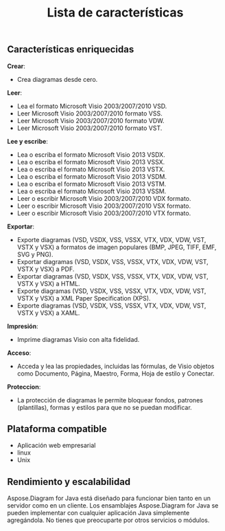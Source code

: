﻿---
title: Lista de características
type: docs
weight: 30
url: /es/java/feature-list/
keywords: Visio Diagram Java API
description: Visio Diagram Java API la lista de funciones incluye crear, leer, escribir, exportar, imprimir y acceder Microsoft Visio 2003, 2007, 2010, 2013, VSD, VSSM, 41,3ST V403 formatos
---
## **Características enriquecidas**
**Crear**:

- Crea diagramas desde cero.

**Leer**:

- Lea el formato Microsoft Visio 2003/2007/2010 VSD.
- Leer Microsoft Visio 2003/2007/2010 formato VSS.
- Leer Microsoft Visio 2003/2007/2010 formato VDW.
- Leer Microsoft Visio 2003/2007/2010 formato VST.

**Lee y escribe**:

- Lea o escriba el formato Microsoft Visio 2013 VSDX.
- Lea o escriba el formato Microsoft Visio 2013 VSSX.
- Lea o escriba el formato Microsoft Visio 2013 VSTX.
- Lea o escriba el formato Microsoft Visio 2013 VSDM.
- Lea o escriba el formato Microsoft Visio 2013 VSTM.
- Lea o escriba el formato Microsoft Visio 2013 VSSM.
- Leer o escribir Microsoft Visio 2003/2007/2010 VDX formato.
- Leer o escribir Microsoft Visio 2003/2007/2010 VSX formato.
- Leer o escribir Microsoft Visio 2003/2007/2010 VTX formato.

**Exportar**:

- Exporte diagramas (VSD, VSDX, VSS, VSSX, VTX, VDX, VDW, VST, VSTX y VSX) a formatos de imagen populares (BMP, JPEG, TIFF, EMF, SVG y PNG).
- Exportar diagramas (VSD, VSDX, VSS, VSSX, VTX, VDX, VDW, VST, VSTX y VSX) a PDF.
- Exportar diagramas (VSD, VSDX, VSS, VSSX, VTX, VDX, VDW, VST, VSTX y VSX) a HTML.
- Exporte diagramas (VSD, VSDX, VSS, VSSX, VTX, VDX, VDW, VST, VSTX y VSX) a XML Paper Specification (XPS).
- Exporte diagramas (VSD, VSDX, VSS, VSSX, VTX, VDX, VDW, VST, VSTX y VSX) a XAML.

**Impresión**:

- Imprime diagramas Visio con alta fidelidad.

**Acceso**:

- Acceda y lea las propiedades, incluidas las fórmulas, de Visio objetos como Documento, Página, Maestro, Forma, Hoja de estilo y Conectar.

**Proteccion**:

- La protección de diagramas le permite bloquear fondos, patrones (plantillas), formas y estilos para que no se puedan modificar.
## **Plataforma compatible**
- Aplicación web empresarial
- linux
- Unix
## **Rendimiento y escalabilidad**
Aspose.Diagram for Java está diseñado para funcionar bien tanto en un servidor como en un cliente. Los ensamblajes Aspose.Diagram for Java se pueden implementar con cualquier aplicación Java simplemente agregándola. No tienes que preocuparte por otros servicios o módulos.
